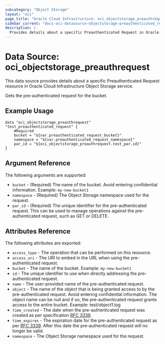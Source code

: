 ```yaml
---
subcategory: "Object Storage"
layout: "oci"
page_title: "Oracle Cloud Infrastructure: oci_objectstorage_preauthrequest"
sidebar_current: "docs-oci-datasource-objectstorage-preauthenticated_request"
description: |-
  Provides details about a specific Preauthenticated Request in Oracle Cloud Infrastructure Object Storage service
---
```


# Data Source: oci_objectstorage_preauthrequest
This data source provides details about a specific Preauthenticated Request resource in Oracle Cloud Infrastructure Object Storage service.

Gets the pre-authenticated request for the bucket.

## Example Usage

```hcl
data "oci_objectstorage_preauthrequest" "test_preauthenticated_request" {
	#Required
	bucket = "${var.preauthenticated_request_bucket}"
	namespace = "${var.preauthenticated_request_namespace}"
	par_id = "${oci_objectstorage_preauthrequest.test_par.id}"
}
```

## Argument Reference

The following arguments are supported:

* `bucket` - (Required) The name of the bucket. Avoid entering confidential information. Example: `my-new-bucket1` 
* `namespace` - (Required) The Object Storage namespace used for the request.
* `par_id` - (Required) The unique identifier for the pre-authenticated request. This can be used to manage operations against the pre-authenticated request, such as GET or DELETE. 


## Attributes Reference

The following attributes are exported:

* `access_type` - The operation that can be performed on this resource.
* `access_uri` - The URI to embed in the URL when using the pre-authenticated request.
* `bucket` - The name of the bucket.  Example: `my-new-bucket1` 
* `id` - The unique identifier to use when directly addressing the pre-authenticated request.
* `name` - The user-provided name of the pre-authenticated request.
* `object` - The name of the object that is being granted access to by the pre-authenticated request. Avoid entering confidential information. The object name can be null and if so, the pre-authenticated request grants access to the entire bucket. Example: test/object1.log 
* `time_created` - The date when the pre-authenticated request was created as per specification [RFC 3339](https://tools.ietf.org/html/rfc3339). 
* `time_expires` - The expiration date for the pre-authenticated request as per [RFC 3339](https://tools.ietf.org/html/rfc3339). After this date the pre-authenticated request will no longer be valid. 
* `namespace` - The Object Storage namespace used for the request.

